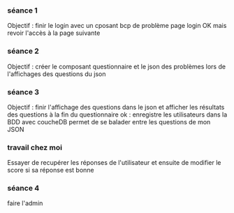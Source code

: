 ### séance 1
Objectif : finir le login avec un cposant
bcp de problème
page login OK mais revoir l'accès à la page suivante  

### séance 2
Objectif : créer le composant questionnaire et le json
des problèmes lors de l'affichages des questions du json

### séance 3
Objectif : finir l'affichage des questions dans le json et afficher les résultats des questions à la fin du questionnaire
ok : enregistre les utilisateurs dans la BDD avec coucheDB
    permet de se balader entre les questions de mon JSON


### travail chez moi
Essayer de recupérer les réponses de l'utilisateur et ensuite de modifier le score si sa réponse est bonne


### séance 4
faire l'admin



